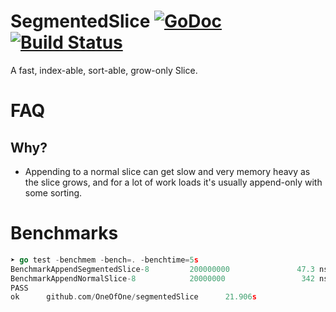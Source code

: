 # SegmentedSlice [![GoDoc](http://godoc.org/github.com/OneOfOne/segmentedSlice?status.svg)](http://godoc.org/github.com/OneOfOne/segmentedSlice) [![Build Status](https://travis-ci.org/OneOfOne/segmentedSlice.svg?branch=master)](https://travis-ci.org/OneOfOne/segmentedSlice)
A fast, index-able, sort-able, grow-only Slice.

# FAQ

## Why?
* Appending to a normal slice can get slow and very memory heavy as the slice grows,
	and for a lot of work loads it's usually append-only with some sorting.


# Benchmarks

```go
➤ go test -benchmem -bench=. -benchtime=5s
BenchmarkAppendSegmentedSlice-8         200000000               47.3 ns/op            27 B/op          1 allocs/op
BenchmarkAppendNormalSlice-8            20000000                 342 ns/op            88 B/op          1 allocs/op
PASS
ok      github.com/OneOfOne/segmentedSlice      21.906s
```
